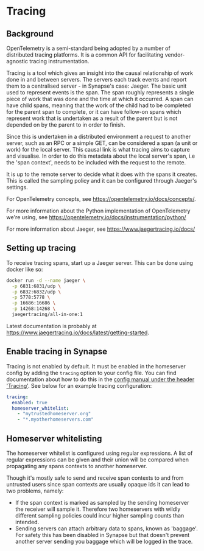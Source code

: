 # Tracing

## Background

OpenTelemetry is a semi-standard being adopted by a number of distributed
tracing platforms. It is a common API for facilitating vendor-agnostic
tracing instrumentation.

Tracing is a tool which gives an insight into the causal
relationship of work done in and between servers. The servers each track
events and report them to a centralised server - in Synapse's case:
Jaeger. The basic unit used to represent events is the span. The span
roughly represents a single piece of work that was done and the time at
which it occurred. A span can have child spans, meaning that the work of
the child had to be completed for the parent span to complete, or it can
have follow-on spans which represent work that is undertaken as a result
of the parent but is not depended on by the parent to in order to
finish.

Since this is undertaken in a distributed environment a request to
another server, such as an RPC or a simple GET, can be considered a span
(a unit or work) for the local server. This causal link is what
tracing aims to capture and visualise. In order to do this metadata
about the local server's span, i.e the 'span context', needs to be
included with the request to the remote.

It is up to the remote server to decide what it does with the spans it
creates. This is called the sampling policy and it can be configured
through Jaeger's settings.

For OpenTelemetry concepts, see
<https://opentelemetry.io/docs/concepts/>.

For more information about the Python implementation of OpenTelemetry we're using, see
<https://opentelemetry.io/docs/instrumentation/python/>

For more information about Jaeger, see
<https://www.jaegertracing.io/docs/>

## Setting up tracing

To receive tracing spans, start up a Jaeger server. This can be done
using docker like so:

```sh
docker run -d --name jaeger \
  -p 6831:6831/udp \
  -p 6832:6832/udp \
  -p 5778:5778 \
  -p 16686:16686 \
  -p 14268:14268 \
  jaegertracing/all-in-one:1
```

Latest documentation is probably at
https://www.jaegertracing.io/docs/latest/getting-started.

## Enable tracing in Synapse

Tracing is not enabled by default. It must be enabled in the
homeserver config by adding the `tracing` option to your config file. You can find 
documentation about how to do this in the [config manual under the header 'Tracing'](usage/configuration/config_documentation.md#tracing).
See below for an example tracing configuration: 

```yaml
tracing:
  enabled: true
  homeserver_whitelist:
    - "mytrustedhomeserver.org"
    - "*.myotherhomeservers.com"
```

## Homeserver whitelisting

The homeserver whitelist is configured using regular expressions. A list
of regular expressions can be given and their union will be compared
when propagating any spans contexts to another homeserver.

Though it's mostly safe to send and receive span contexts to and from
untrusted users since span contexts are usually opaque ids it can lead
to two problems, namely:

-   If the span context is marked as sampled by the sending homeserver
    the receiver will sample it. Therefore two homeservers with wildly
    different sampling policies could incur higher sampling counts than
    intended.
-   Sending servers can attach arbitrary data to spans, known as
    'baggage'. For safety this has been disabled in Synapse but that
    doesn't prevent another server sending you baggage which will be
    logged in the trace.
